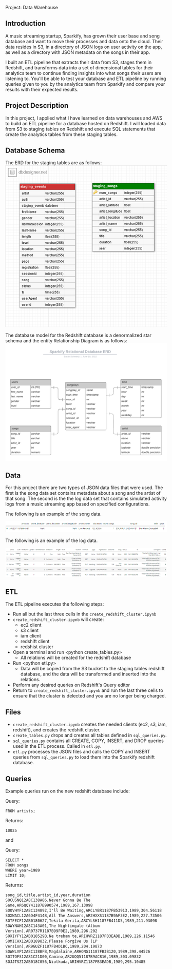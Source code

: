 Project: Data Warehouse

## Introduction

A music streaming startup, Sparkify, has grown their user base and song database and want to move their processes and data onto the cloud. Their data resides in S3, in a directory of JSON logs on user activity on the app, as well as a directory with JSON metadata on the songs in their app.

I built an ETL pipeline that extracts their data from S3, stages them in Redshift, and transforms data into a set of dimensional tables for their analytics team to continue finding insights into what songs their users are listening to. You'll be able to test your database and ETL pipeline by running queries given to you by the analytics team from Sparkify and compare your results with their expected results.

## Project Description

In this project, I applied what I have learned on data warehouses and AWS to build an ETL pipeline for a database hosted on Redshift. I will loaded data from S3 to staging tables on Redshift and execute SQL statements that create the analytics tables from these staging tables.


## Database Schema
The ERD for the staging tables are as follows: </br>
![My Image](images/erd_staging.png)

The database model for the Redshift database is a denormalized star schema and the entity Relationship Diagram is as follows:</br>
![My Image](images/sparkifyDB.png)

## Data
For this project there are two types of JSON data files that were used. The first is the song data set contains metadata about a song and the artist of that song.
The second is the the log data set that contains simulated activity logs from a music streaming app based on specified configurations.

The following is an example of the song data.</br>

![My Image](images/song_data_head.png)


The following is an example of the log data.</br>

![My Image](images/log_data_head.png)

## ETL
The ETL pipeline executes the following steps:
- Run all but the last three cells in the `create_redshift_cluster.ipynb`
- `create_redshift_cluster.ipynb` will create:
    - ec2 client
    - s3 client
    - iam client
    - redshift client
    - redshist cluster
- Open a terminal and run \<python create_tables.py\>
    - All relations will be created for the redshift database
- Run \<python etl.py\>
    - Data will be copied from the S3 bucket to the staging tables redshift database, and the data will be transformed and inserted into the relations.
- Perform any desired queries on Redshift's Query editor
- Return to `create_redshift_cluster.ipynb` and run the last three cells to ensure that the cluster is delected and you are no longer being charged.


## Files
- `create_redshift_cluster.ipynb` creates the needed clients (ec2, s3, iam, redshift), and creates the redshift cluster.
- `create_tables.py` drops and creates all tables defined in `sql_queries.py`. 
- `sql_queries.py` contains all CREATE, COPY, INSERT, and DROP queries used in the ETL process. Called in `etl.py`.
- `etl.py` processes the JSON files and calls the COPY and INSERT queries from `sql_queries.py` to load them into the Sparkify redshift database.

## Queries

Example queries run on the new redshift database include:

Query:
```SELECT COUNT(*) as num_artists
FROM artists;
```

Returns:
```num_artists
10025
```

and 

Query:
```
SELECT *
FROM songs
WHERE year=1989
LIMIT 10;
```

Returns:
```
song_id,title,artist_id,year,duration
SOCUSNQ12A8C138A86,Never Gonna Be The Same,AR6QQY41187B990574,1989,167.13098
SOOVHYF12A8C134892,I'll Be Waiting,ARCLYBR1187FB53913,1989,304.56118
SOXWACL12A6D4F414B,All The Answers,AR2HXXS1187B9AF3E2,1989,227.73506
SOTFECF12AB0180627,Tekila Gerila,ARCYLSH1187FB411D5,1989,211.93098
SOWYNAH12A8C143A01,The Nightingale (Album Version),AR0737R1187B99F0E2,1989,296.202
SOXIYFY12AB018529B,Ne trebam te,ARIHVRZ1187FB3EADB,1989,226.11546
SOMICHX12AB0189832,Please Forgive Us (LP Version),AR9GUZF1187FB4D1BC,1989,204.19873
SOWWLVP12A8C138BFB,Magdalaine,ARHONG11187FB3B120,1989,398.44526
SOITOFS12A81C21D00,Camino,AR2UQQ51187B9AC816,1989,303.09832
SOJJTSZ12AB018C056,Niotkuda,ARIHVRZ1187FB3EADB,1989,295.10485
```
